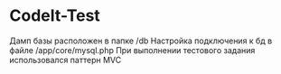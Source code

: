 # CodeIt-Test

Дамп базы расположен в папке /db Настройка подключения к бд в файле /app/core/mysql.php
При выполнении тестового задания использовался паттерн MVC
